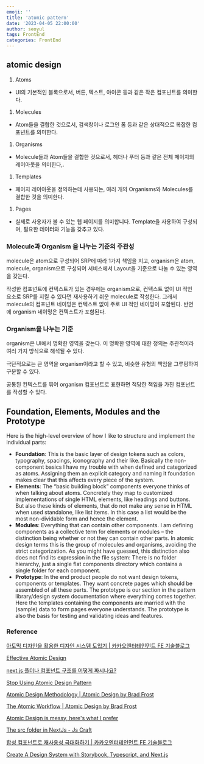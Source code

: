 ```yaml
---
emoji: ''
title: 'atomic pattern'
date: '2023-04-05 22:00:00'
author: seoyul
tags: FrontEnd
categories: FrontEnd
---
```


## atomic design

1. Atoms

- UI의 기본적인 블록으로서, 버튼, 텍스트, 아이콘 등과 같은 작은 컴포넌트를 의미한다.

1. Molecules

- Atom들을 결합한 것으로서, 검색창이나 로그인 폼 등과 같은 상대적으로 복잡한 컴포넌트를 의미한다.

1. Organisms

- Molecule들과 Atom들을 결합한 것으로서, 헤더나 푸터 등과 같은 전체 페이지의 레이아웃을 의미한다,.

1. Templates

- 페이지 레이아웃을 정의하는데 사용되는, 여러 개의 Organisms와 Molecules를 결합한 것을 의미한다.

1. Pages

- 실제로 사용자가 볼 수 있는 웹 페이지를 의미합니다. Template을 사용하여 구성되며, 필요한 데이터와 기능을 갖추고 있다.

### **Molecule과 Organism 을 나누는 기준의 주관성**

molecule은 atom으로 구성되어 SRP에 따라 1가지 책임을 지고, organism은 atom, molecule, organism으로 구성되어 서비스에서 Layout을 기준으로 나눌 수 있는 영역을 갖는다.

작성한 컴포넌트에 컨텍스트가 있는 경우에는 organism으로, 컨텍스트 없이 UI 적인 요소로 SRP를 지킬 수 있다면 재사용하기 쉬운 molecule로 작성한다. 그래서 molecule의 컴포넌트 네이밍은 컨텍스트 없이 주로 UI 적인 네이밍이 포함된다. 반면에 organism 네이밍은 컨텍스트가 포함된다.

### **Organism을 나누는 기준**

organism은 UI에서 명확한 영역을 갖는다. 이 명확한 영역에 대한 정의는 주관적이라 여러 가지 방식으로 해석될 수 있다.

극단적으로는 큰 영역을 organism이라고 할 수 있고, 비슷한 유형의 책임을 그루핑하여 구분할 수 있다. 

공통된 컨텍스트를 묶어 organism 컴포넌트로 표현하면 적당한 책임을 가진 컴포넌트를 작성할 수 있다. 

## Foundation, Elements, Modules and the Prototype

Here is the high-level overview of how I like to structure and implement the individual parts:

- **Foundation**: This is the basic layer of design tokens such as colors, typography, spacings, iconography and their like. Basically the non-component basics I have my trouble with when defined and categorized as atoms. Assigning them an explicit category and naming it foundation makes clear that this affects every piece of the system.
- **Elements**: The “basic building block” components everyone thinks of when talking about atoms. Concretely they map to customized implementations of single HTML elements, like headings and buttons. But also these kinds of elements, that do not make any sense in HTML when used standalone, like list items. In this case a list would be the most non-dividable form and hence the element.
- **Modules**: Everything that can contain other components. I am defining components as a collective term for elements or modules – the distinction being whether or not they can contain other parts. In atomic design terms this is the group of molecules and organisms, avoiding the strict categorization. As you might have guessed, this distinction also does not find its expression in the file system: There is no folder hierarchy, just a single flat components directory which contains a single folder for each component.
- **Prototype**: In the end product people do not want design tokens, components or templates. They want concrete pages which should be assembled of all these parts. The prototype is our section in the pattern library/design system documentation where everything comes together. Here the templates containing the components are married with the (sample) data to form pages everyone understands. The prototype is also the basis for testing and validating ideas and features.

### Reference

[아토믹 디자인을 활용한 디자인 시스템 도입기 | 카카오엔터테인먼트 FE 기술블로그](https://fe-developers.kakaoent.com/2022/220505-how-page-part-use-atomic-design-system/)

[Effective Atomic Design](https://kciter.so/posts/effective-atomic-design)

[next.js 폴더나 컴포넌트 구조를 어떻게 짜시나요?](https://careerly.co.kr/qnas/594)

[Stop Using Atomic Design Pattern](https://jbee.io/react/stop-using-atomic-design/)

[Atomic Design Methodology | Atomic Design by Brad Frost](https://atomicdesign.bradfrost.com/chapter-2/)

[The Atomic Workflow | Atomic Design by Brad Frost](https://atomicdesign.bradfrost.com/chapter-4/#step-2-prepare-for-screenshotting)

[Atomic Design is messy, here's what I prefer](https://dennisreimann.de/articles/atomic-design-is-messy.html)

[The src folder in NextJs - Js Craft](https://www.js-craft.io/blog/the-src-folder-in-nextjs/)

[합성 컴포넌트로 재사용성 극대화하기 | 카카오엔터테인먼트 FE 기술블로그](https://fe-developers.kakaoent.com/2022/220731-composition-component/)

[Create A Design System with Storybook, Typescript, and Next.js](https://roewynumayam.com/blog/create-a-design-system-with-storybook-typescript-nextjs)

